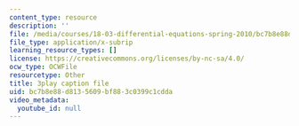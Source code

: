```yaml
---
content_type: resource
description: ''
file: /media/courses/18-03-differential-equations-spring-2010/bc7b8e88d8135609bf883c0399c1cdda_xWa5_OXI6VM.vtt
file_type: application/x-subrip
learning_resource_types: []
license: https://creativecommons.org/licenses/by-nc-sa/4.0/
ocw_type: OCWFile
resourcetype: Other
title: 3play caption file
uid: bc7b8e88-d813-5609-bf88-3c0399c1cdda
video_metadata:
  youtube_id: null
---
```

